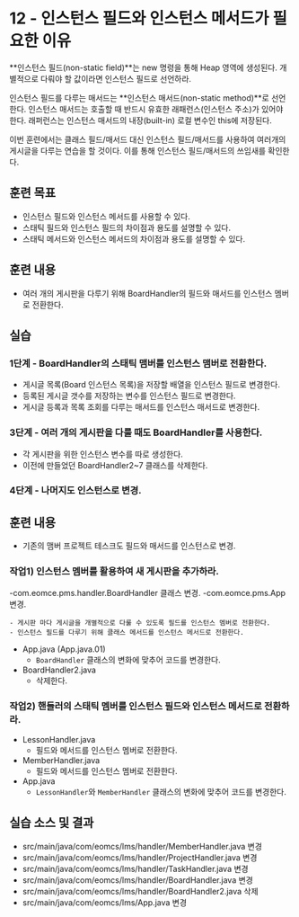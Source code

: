 # 12 - 인스턴스 필드와 인스턴스 메서드가 필요한 이유

**인스턴스 필드(non-static field)**는 new 명령을 통해 Heap 영역에 생성된다.
개별적으로 다뤄야 할 값이라면 인스턴스 필드로 선언하라.

인스턴스 필드를 다루는 매서드는 **인스턴스 매서드(non-static method)**로 선언한다.
인스턴스 매서드는 호출할 때 반드시 유효한 래패런스(인스턴스 주소)가 있어야 한다.
래퍼런스는 인스턴스 매서드의 내장(built-in) 로컬 변수인 this에 저장된다.

이번 훈련에서는 클래스 필드/매서드 대신 인스턴스 필드/매서드를 사용하여 여러개의 게시글을 다루는 연습을 할 것이다.
이를 통해 인스턴스 필드/매서드의 쓰임새를 확인한다.

## 훈련 목표

- 인스턴스 필드와 인스턴스 메서드를 사용할 수 있다.
- 스태틱 필드와 인스턴스 필드의 차이점과 용도를 설명할 수 있다.
- 스태틱 메서드와 인스턴스 메서드의 차이점과 용도를 설명할 수 있다.

## 훈련 내용

- 여러 개의 게시판을 다루기 위해 BoardHandler의 필드와 매서드를 인스턴스 멤버로 전환한다.



## 실습

### 1단계 - BoardHandler의 스태틱 맴버를 인스턴스 맴버로 전환한다.

- 게시글 목록(Board 인스턴스 목록)을 저장할 배열을 인스턴스 필드로 변경한다.
- 등록된 게시글 갯수를 저장하는 변수를 인스턴스 필드로 변경한다.
- 게시글 등록과 목록 조회를 다루는 매서드를 인스턴스 매서드로 변경한다.



### 3단계 - 여러 개의 게시판을 다룰 때도 BoardHandler를 사용한다.

- 각 게시판을 위한 인스턴스 변수를 따로 생성한다.
- 이전에 만들었던 BoardHandler2~7 클래스를 삭제한다.


### 4단계 - 나머지도 인스턴스로 변경.

## 훈련 내용

- 기존의 맴버 프로젝트 테스크도 필드와 매서드를 인스턴스로 변경.

### 작업1) 인스턴스 멤버를 활용하여 새 게시판을 추가하라.

-com.eomce.pms.handler.BoardHandler 클래스 변경.
-com.eomce.pms.App 변경.

    - 게시판 마다 게시글을 개별적으로 다룰 수 있도록 필드를 인스턴스 멤버로 전환한다.
    - 인스턴스 필드를 다루기 위해 클래스 메서드를 인스턴스 메서드로 전환한다.
- App.java (App.java.01)
    - `BoardHandler` 클래스의 변화에 맞추어 코드를 변경한다.
- BoardHandler2.java
    - 삭제한다.

### 작업2) 핸들러의 스태틱 멤버를 인스턴스 필드와 인스턴스 메서드로 전환하라.

- LessonHandler.java
    - 필드와 메서드를 인스턴스 멤버로 전환한다.
- MemberHandler.java    
    - 필드와 메서드를 인스턴스 멤버로 전환한다.
- App.java
    - `LessonHandler`와 `MemberHandler` 클래스의 변화에 맞추어 코드를 변경한다.

## 실습 소스 및 결과

- src/main/java/com/eomcs/lms/handler/MemberHandler.java 변경
- src/main/java/com/eomcs/lms/handler/ProjectHandler.java 변경
- src/main/java/com/eomcs/lms/handler/TaskHandler.java 변경
- src/main/java/com/eomcs/lms/handler/BoardHandler.java 변경
- src/main/java/com/eomcs/lms/handler/BoardHandler2.java 삭제
- src/main/java/com/eomcs/lms/App.java 변경
